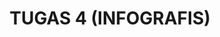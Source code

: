 ---
title: TUGAS 4 (INFOGRAFIS)
permalink: /mtk/tugas4/
redirect_to: https://drive.google.com/file/d/1HLRJmozql6aNZOrGAJIseIpQ2C8OJCAv/view?usp=drivesdk
#visible: 0
#published: false
hide: true
---